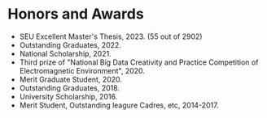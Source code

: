 # Honors and Awards
- SEU Excellent Master's Thesis, 2023. (55 out of 2902)
- Outstanding Graduates, 2022.
- National Scholarship, 2021.
- Third prize of "National Big Data Creativity and Practice Competition of Electromagnetic Environment", 2020.
- Merit Graduate Student, 2020.
- Outstanding Graduates, 2018.
- University Scholarship, 2016.
- Merit Student, Outstanding leagure Cadres, etc, 2014-2017.
